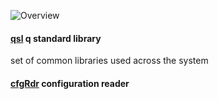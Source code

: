 ![Overview](../doc/img/Slide4.PNG)

#### [qsl](qsl) q standard library
set of common libraries used across the system

#### [cfgRdr](cfgRdr) configuration reader
